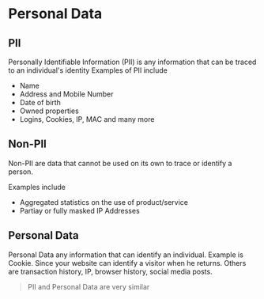 # Personal Data 

## PII
Personally Identifiable Information (PII) is any information that can be traced to an individual's identity
Examples of PII include
- Name
- Address and Mobile Number
- Date of birth
- Owned properties
- Logins, Cookies, IP, MAC and many more

## Non-PII
Non-PII are data that cannot be used on its own to trace or identify a person.

Examples include
- Aggregated statistics on the use of product/service
- Partiay or fully masked IP Addresses

## Personal Data
Personal Data any information that can identify an individual. Example is Cookie. Since your website can identify a visitor when he returns. Others are transaction history, IP, browser history, social media posts.

> PII and Personal Data are very similar

